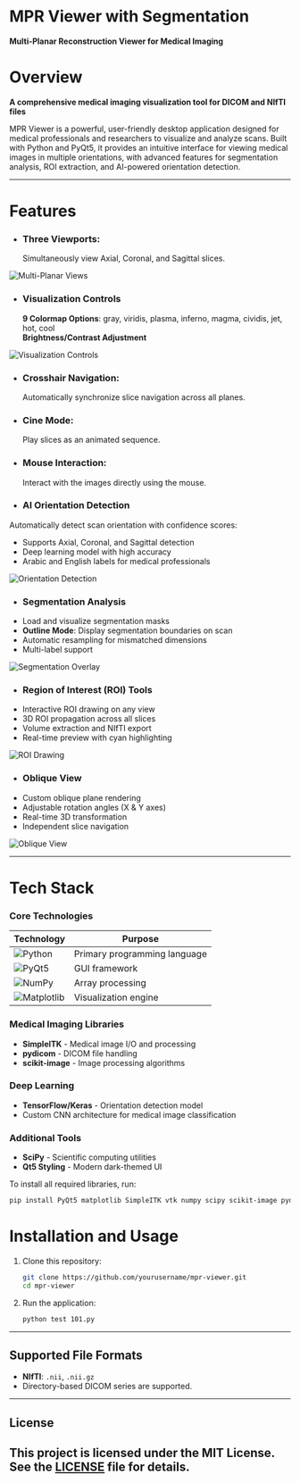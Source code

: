 # MPR Viewer with Segmentation
**Multi-Planar Reconstruction Viewer for Medical Imaging**
# Overview

**A comprehensive medical imaging visualization tool for DICOM and NIfTI files**

MPR Viewer is a powerful, user-friendly desktop application designed for medical professionals and researchers to visualize and analyze scans. Built with Python and PyQt5, it provides an intuitive interface for viewing medical images in multiple orientations, with advanced features for segmentation analysis, ROI extraction, and AI-powered orientation detection.

---

# Features

- ### Three Viewports:
  Simultaneously view Axial, Coronal, and Sagittal slices.
  
 ![Multi-Planar Views](https://github.com/rahmashraf/mpr-viewer-ai/blob/main/assests/MPR.gif)
- ### Visualization Controls <br>
   **9 Colormap Options**: gray, viridis, plasma, inferno, magma, cividis, jet, hot, cool <br>
   **Brightness/Contrast Adjustment** <br>
   
 ![Visualization Controls](https://github.com/rahmashraf/mpr-viewer-ai/blob/main/assests/Visualization_controls.gif)
- ### Crosshair Navigation:
  Automatically synchronize slice navigation across all planes.
- ### Cine Mode:
  Play slices as an animated sequence.
- ### Mouse Interaction:
  Interact with the images directly using the mouse.
  
- ### AI Orientation Detection
Automatically detect scan orientation with confidence scores:
- Supports Axial, Coronal, and Sagittal detection
- Deep learning model with high accuracy
- Arabic and English labels for medical professionals

![Orientation Detection](https://github.com/rahmashraf/mpr-viewer-ai/blob/main/assests/AI_orientation.gif)

- ### Segmentation Analysis
- Load and visualize segmentation masks
- **Outline Mode**: Display segmentation boundaries on scan
- Automatic resampling for mismatched dimensions
- Multi-label support

![Segmentation Overlay](https://github.com/rahmashraf/mpr-viewer-ai/blob/main/assests/Surface_outline.gif)

- ### Region of Interest (ROI) Tools
- Interactive ROI drawing on any view
- 3D ROI propagation across all slices
- Volume extraction and NIfTI export
- Real-time preview with cyan highlighting

![ROI Drawing](https://github.com/rahmashraf/mpr-viewer-ai/blob/main/assests/ROI_.gif)

- ### Oblique View 
- Custom oblique plane rendering
- Adjustable rotation angles (X & Y axes)
- Real-time 3D transformation
- Independent slice navigation

![Oblique View](https://github.com/rahmashraf/mpr-viewer-ai/blob/main/assests/Oblique_view.gif)

---

# Tech Stack

### Core Technologies
| Technology | Purpose |
|------------|---------|
| ![Python](https://img.shields.io/badge/Python-3776AB?style=for-the-badge&logo=python&logoColor=white) | Primary programming language |
| ![PyQt5](https://img.shields.io/badge/PyQt5-41CD52?style=for-the-badge&logo=qt&logoColor=white) | GUI framework |
| ![NumPy](https://img.shields.io/badge/NumPy-013243?style=for-the-badge&logo=numpy&logoColor=white) | Array processing |
| ![Matplotlib](https://img.shields.io/badge/Matplotlib-11557c?style=for-the-badge) | Visualization engine |

### Medical Imaging Libraries
- **SimpleITK** - Medical image I/O and processing
- **pydicom** - DICOM file handling
- **scikit-image** - Image processing algorithms

### Deep Learning
- **TensorFlow/Keras** - Orientation detection model
- Custom CNN architecture for medical image classification

### Additional Tools
- **SciPy** - Scientific computing utilities
- **Qt5 Styling** - Modern dark-themed UI

To install all required libraries, run:

```bash
pip install PyQt5 matplotlib SimpleITK vtk numpy scipy scikit-image pydicom tensorflow
```
# Installation and Usage

1. Clone this repository:

   ```bash
   git clone https://github.com/yourusername/mpr-viewer.git
   cd mpr-viewer
   ```

2. Run the application:

   ```bash
   python test 101.py
   ```

---

## Supported File Formats

- **NIfTI**: `.nii`, `.nii.gz`
- Directory-based DICOM series are supported.

---


## License

This project is licensed under the MIT License. See the [LICENSE](License) file for details.
---






